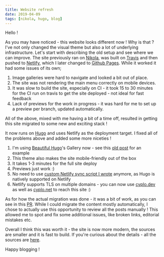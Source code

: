 ```yaml
---
title: Website refresh
date: 2019-04-09
tags: [nikola, hugo, blog]
---
```


Hello !

As you may have noticed - this website looks different now ! Why is that ? I've not only changed the visual theme but also a lot of underlying infrastructure.
Let's start with describing the old setup and see where we can improve.
The site previously ran on [Nikola](https://getnikola.com/), was built on [Travis](https://travis-ci.org/cyplo/blog) and then pushed to [Netlify](https://www.netlify.com/), which I later changed to [Github Pages](https://pages.github.com/). While it worked it had some issues of its own;

1. Image galleries were hard to navigate and looked a bit out of place.
2. The site was not rendering the main menu correctly on mobile devices.
3. It was slow to build the site, especially on CI - it took 15 to 30 minutes for the CI run on travis to get the site deployed - not ideal for fast feedback
4. Lack of previews for the work in progress - it was hard for me to set up a preview per branch, updated automatically.

All of the above, mixed with me having a bit of a time off, resulted in getting this site migrated to some new and exciting stack !

It now runs on [Hugo](https://gohugo.io/) and uses Netlify as the deployment target. I fixed all of the problems above and added some more niceties !

1. I'm using [Beautiful Hugo](https://themes.gohugo.io/beautifulhugo/)'s Gallery now - see this [old post](/posts/2016/06/12/dont-throw-away-fix/) for an example
2. This theme also makes the site mobile-friendly out of the box
3. It takes 1-3 minutes for the full site deploy
4. Previews just work :)
5. No need to use [custom Netlify sync script I wrote](/posts/2017/03/netlify-incremental-deployer/) anymore, as Hugo is natively supported on Netlify
6. Netlify supports TLS on multiple domains - you can now use [cyplo.dev](https://blog.cyplo.dev/) as well as [cyplo.net](https://blog.cyplo.net) to reach this site :)

As for how the actual migration was done - it was a bit of work, as you can see in this [PR](https://github.com/cyplo/blog/pull/46). While I could migrate the content mostly automatically, I chose to actually use this opportunity to review all the posts manually !
This allowed me to spot and fix some additional issues, like broken links, editorial mistakes etc.

Overall I think this was worth it - the site is now more modern, the sources are smaller and it is fast to build.
If you're curious about the details - all the sources are [here](https://github.com/cyplo/blog).

Happy blogging !
